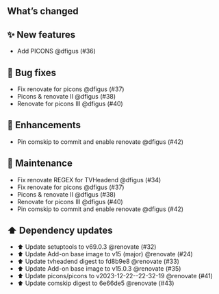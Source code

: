 ## What’s changed

## ✨ New features

- Add PICONS @dfigus (#36)

## 🐛 Bug fixes

- Fix renovate for picons @dfigus (#37)
- Picons & renovate II @dfigus (#38)
- Renovate for picons III @dfigus (#40)

## 🚀 Enhancements

- Pin comskip to commit and enable renovate @dfigus (#42)

## 🧰 Maintenance

- Fix renovate REGEX for TVHeadend @dfigus (#34)
- Fix renovate for picons @dfigus (#37)
- Picons & renovate II @dfigus (#38)
- Renovate for picons III @dfigus (#40)
- Pin comskip to commit and enable renovate @dfigus (#42)

## ⬆️ Dependency updates

- ⬆️ Update setuptools to v69.0.3 @renovate (#32)
- ⬆️ Update Add-on base image to v15 (major) @renovate (#24)
- ⬆️ Update tvheadend digest to fd8b9e8 @renovate (#33)
- ⬆️ Update Add-on base image to v15.0.3 @renovate (#35)
- ⬆️ Update picons/picons to v2023-12-22--22-32-19 @renovate (#41)
- ⬆️ Update comskip digest to 6e66de5 @renovate (#43)
